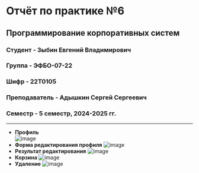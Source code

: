 # Отчёт по практике №6

## Программирование корпоративных систем

### Студент - **Зыбин Евгений Владимирович**

### Группа - **ЭФБО-07-22**

### Шифр - **22Т0105**

### Преподаватель - **Адышкин Сергей Сергеевич**

### Семестр - 5 семестр, 2024-2025 гг.

---

- **Профиль**  
![image](https://github.com/user-attachments/assets/2f5b4485-87ad-4ae1-af71-62a653870ae2)
- **Форма редактирования профиля**
![image](https://github.com/user-attachments/assets/f90fbf56-28b2-46a8-a6b1-e61455056b17)
- **Результат редактирования**
![image](https://github.com/user-attachments/assets/89c31380-f93e-490f-ae91-234a94ed36f6)
- **Корзина**
![image](https://github.com/user-attachments/assets/a226740c-5cff-4433-bcda-ad0f79be9982)
- **Удаление**
![image](https://github.com/user-attachments/assets/23680bd9-bd63-4533-998a-1d68d417962f)


